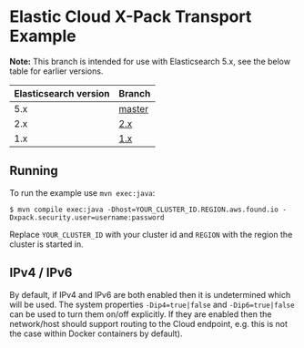 # Elastic Cloud X-Pack Transport Example

**Note:** This branch is intended for use with Elasticsearch 5.x, see the below table for earlier versions.

| Elasticsearch version  | Branch                                                                |
|------------------------|-----------------------------------------------------------------------|
| 5.x                    | [master](https://github.com/elastic/found-shield-example/tree/master) |
| 2.x                    | [2.x](https://github.com/elastic/found-shield-example/tree/2.x)       |
| 1.x                    | [1.x](https://github.com/elastic/found-shield-example/tree/1.x)       |


## Running

To run the example use ``mvn exec:java``:

    $ mvn compile exec:java -Dhost=YOUR_CLUSTER_ID.REGION.aws.found.io -Dxpack.security.user=username:password

Replace `YOUR_CLUSTER_ID` with your cluster id and `REGION` with the region the cluster is started in.


## IPv4 / IPv6

By default, if IPv4 and IPv6 are both enabled then it is undetermined which will be used. The system properties `-Dip4=true|false` and `-Dip6=true|false` can be used to turn them on/off explicitly. If they are enabled then the network/host should support routing to the Cloud endpoint, e.g. this is not the case within Docker containers by default).
